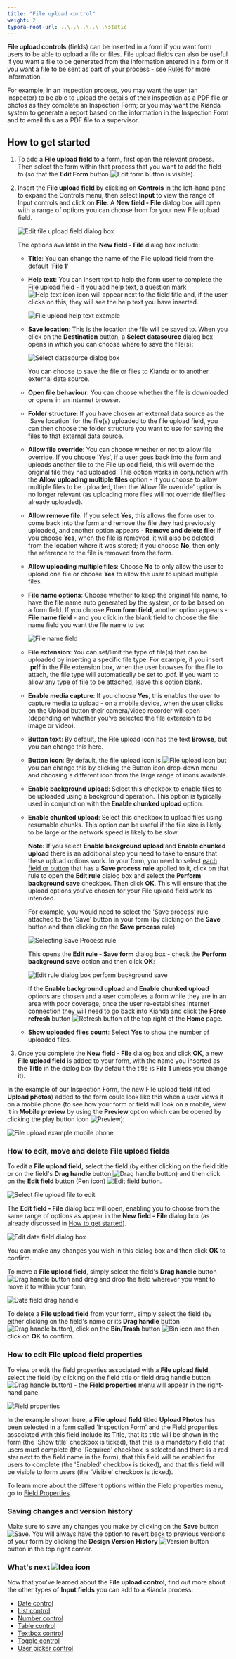 ```yaml
---
title: "File upload control"
weight: 2
typora-root-url: ..\..\..\..\..\static
---
```


**File upload controls** (fields) can be inserted in a form if you want form users to be able to upload a file or files. File upload fields can also be useful if you want a file to be generated from the information entered in a form or if you want a file to be sent as part of your process - see [Rules](/docs/platform/rules/) for more information. 

For example, in an Inspection process, you may want the user (an inspector) to be able to upload the details of their inspection as a PDF file or photos as they complete an Inspection Form; or you may want the Kianda system to generate a report based on the information in the Inspection Form and to email this as a PDF file to a supervisor.

## How to get started

1. To add a **File upload field** to a form, first open the relevant process. Then select the form within that process that you want to add the field to (so that the **Edit Form** button ![Edit form button](/images/penicon.png) is visible). 

2. Insert the **File upload field** by clicking on **Controls** in the left-hand pane to expand the Controls menu, then select **Input** to view the range of Input controls and click on **File**. A **New field - File** dialog box will open with a range of options you can choose from for your new File upload field.

   ![Edit file upload field dialog box](/images/New_File_Field_dialog_box.jpg)

   The options available in the **New field - File** dialog box include:

   - **Title**: You can change the name of the File upload field from the default '**File 1**'

   - **Help text**: You can insert text to help the form user to complete the File upload field - if you add help text, a question mark ![Help text icon](/images/Help_icon.jpg) icon will appear next to the field title and, if the user clicks on this, they will see the help text you have inserted.

   		![File upload help text example](/images/File_Upload_Help_Text.jpg)

   - **Save location**: This is the location the file will be saved to. When you click on the **Destination** button, a **Select datasource** dialog box opens in which you can choose where to save the file(s):

     ![Select datasource dialog box](/images/File_Upload_Select_Datasource.jpg)

     You can choose to save the file or files to Kianda or to another external data source.

   - **Open file behaviour**: You can choose whether the file is downloaded or opens in an internet browser.

   - **Folder structure**: If you have chosen an external data source as the 'Save location' for the file(s) uploaded to the file upload field, you can then choose the folder structure you want to use for saving the files to that external data source.

   - **Allow file override**: You can choose whether or not to allow file override. If you choose 'Yes', if a user goes back into the form and uploads another file to the File upload field, this will override the original file they had uploaded. This option works in conjunction with the **Allow uploading multiple files** option - if you choose to allow multiple files to be uploaded, then the 'Allow file override' option is no longer relevant (as uploading more files will not override file/files already uploaded).

   - **Allow remove file**: If you select **Yes**, this allows the form user to come back into the form and remove the file they had previously uploaded, and another option appears - **Remove and delete file**: if you choose **Yes**, when the file is removed, it will also be deleted from the location where it was stored; if you choose **No**, then only the reference to the file is removed from the form.

   - **Allow uploading multiple files**: Choose **No** to only allow the user to upload one file or choose **Yes** to allow the user to upload multiple files.

   - **File name options**: Choose whether to keep the original file name, to have the file name auto generated by the system, or to be based on a form field. If you choose **From form field**, another option appears - **File name field** - and you click in the blank field to choose the file name field you want the file name to be:

     ![File name field](/images/File_Name_Field.jpg)

   - **File extension**: You can set/limit the type of file(s) that can be uploaded by inserting a specific file type. For example, if you insert **.pdf** in the File extension box, when the user browses for the file to attach, the file type will automatically be set to .pdf. If you want to allow any type of file to be attached, leave this option blank.

   - **Enable media capture**: If you choose **Yes**, this enables the user to capture media to upload - on a mobile device, when the user clicks on the Upload button their camera/video recorder will open (depending on whether you've selected the file extension to be image or video).

   - **Button text**: By default, the File upload icon has the text **Browse**, but you can change this here.

   - **Button icon**: By default, the file upload icon is ![File upload icon](/images/File_Upload_Icon.jpg) but you can change this by clicking the Button icon drop-down menu and choosing a different icon from the large range of icons available.

   - **Enable background upload**: Select this checkbox to enable files to be uploaded using a background operation. This option is typically used in conjunction with the **Enable chunked upload** option. 

   - **Enable chunked upload**: Select this checkbox to upload files using resumable chunks. This option can be useful if the file size is likely to be large or the network speed is likely to be slow.

     **Note:** If you select **Enable background upload** and **Enable chunked upload** there is an additional step you need to take to ensure that these upload options work. In your form, you need to select <u>each field or button</u> that has a **Save process rule** applied to it, click on that rule to open the **Edit rule** dialog box and select the **Perform background save** checkbox. Then click **OK**. This will ensure that the upload options you've chosen for your File upload field work as intended.

     For example, you would need to select the 'Save process' rule attached to the 'Save' button in your form (by clicking on the **Save** button and then clicking on the **Save process** rule):

     ![Selecting Save Process rule](/images/Selecting_Save_Process_Rule.jpg)

     This opens the **Edit rule - Save form** dialog box - check the **Perform background save** option and then click **OK**:

     ![Edit rule dialog box perform background save](/images/Save_Process_Rule_Perform_Background_Save.jpg)

     If the **Enable background upload** and **Enable chunked upload** options are chosen and a user completes a form while they are in an area with poor coverage, once the user re-establishes internet connection they will need to go back into Kianda and click the **Force refresh** button ![Refresh button](/images/refresh.png) at the top right of the **Home** page.

   - **Show uploaded files count**: Select **Yes** to show the number of uploaded files.

   

3. Once you complete the **New field - File** dialog box and click **OK**, a new **File upload field** is added to your form, with the name you inserted as the **Title** in the dialog box (by default the title is **File 1** unless you change it). 

In the example of our Inspection Form, the new File upload field (titled **Upload photos**) added to the form could look like this when a user views it on a mobile phone (to see how your form or field will look on a mobile, view it in **Mobile preview** by using the **Preview** option which can be opened by clicking the play button icon ![Preview](/images/preview.png)):

  ![File upload example mobile phone](/images/File_Upload_Example_Mobile.jpg)

### How to edit, move and delete File upload fields

To edit a **File upload field**, select the field (by either clicking on the field title or on the field's **Drag handle** button ![Drag handle button](/images/draghandlewhite_frame.png)) and then click on the **Edit field** button (Pen icon) ![Edit field button](/images/penicon.png). 

![Select file upload file to edit](/images/File_Upload_Edit.jpg)

The **Edit field - File** dialog box will open, enabling you to choose from the same range of options as appear in the **New field - File** dialog box (as already discussed in [How to get started](/docs/platform/controls/input/file-upload#how-to-get-started)).

![Edit date field dialog box](/images/File_Upload_Edit_Field_dialog_box.jpg)

You can make any changes you wish in this dialog box and then click **OK** to confirm. 

To move a **File upload field**, simply select the field's **Drag handle** button ![Drag handle button](/images/draghandlewhite_frame.png) and drag and drop the field wherever you want to move it to within your form.

![Date field drag handle](/images/Upload_File_Move_draghandle.jpg)

To delete a **File upload field** from your form, simply select the field (by either clicking on the field's name or its **Drag handle** button ![Drag handle button](/images/draghandlewhite_frame.png)), click on the **Bin/Trash** button ![Bin icon](/images/binicon.png) and then click on **OK** to confirm.

### How to edit File upload field properties ###
To view or edit the field properties associated with a **File upload field**, select the field (by clicking on the field title or field drag handle button ![Drag handle button](/images/draghandlewhite_frame.png)) - the **Field properties** menu will appear in the right-hand pane.

![Field properties](/images/File_Upload_Field_Properties.jpg)

In the example shown here, a **File upload field** titled **Upload Photos** has been selected in a form called 'Inspection Form' and the Field properties associated with this field include its Title, that its title will be shown in the form (the 'Show title' checkbox is ticked), that this is a mandatory field that users must complete (the 'Required' checkbox is selected and there is a red star next to the field name in the form), that this field will be enabled for users to complete (the 'Enabled' checkbox is ticked), and that this field will be visible to form users (the 'Visible' checkbox is ticked).

To learn more about the different options within the Field properties menu, go to [Field Properties](/docs/platform/controls/properties#field-properties).

### Saving changes and version history ###
Make sure to save any changes you make by clicking on the **Save** button ![Save](/images/saveprocess.png). You will always have the option to revert back to previous versions of your form by clicking the **Design Version History** ![Version button](/images/version8.png) button in the top right corner.



### What's next  ![Idea icon](/images/18.png) ###

Now that you've learned about the **File upload control**, find out more about the other types of **Input fields** you can add to a Kianda process:

- [Date control](/docs/platform/controls/input/date/)
- [List control](/docs/platform/controls/input/list/)
- [Number control](/docs/platform/controls/input/number/)
- [Table control](/docs/platform/controls/input/table/)
- [Textbox control](/docs/platform/controls/input/textbox/)
- [Toggle control](/docs/platform/controls/input/toggle/)
- [User picker control](/docs/platform/controls/input/user-picker/)
